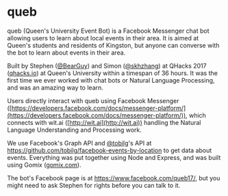 
# queb

queb (Queen's University Event Bot) is a Facebook Messenger chat bot allowing users to learn about local events in their area. It is aimed at Queen's students and residents of Kingston, but anyone can converse with the bot to learn about events in their area.

Built by Stephen ([@BearGuy](http://github.com/bearguy)) and Simon ([@skhzhang](http://github.com/skhzhang)) at QHacks 2017 ([qhacks.io](qhacks.io)) at Queen's University within a timespan of 36 hours. It was the first time we ever worked with chat bots or Natural Language Processing, and was an amazing way to learn.

Users directly interact with queb using Facebook Messenger ([https://developers.facebook.com/docs/messenger-platform/](https://developers.facebook.com/docs/messenger-platform/)), which connects with wit.ai ([http://wit.ai](http://wit.ai)) handling the Natural Language Understanding and Processing work.

We use Facebook's Graph API and [@tobilg](http://github.com/tobilg)'s API at https://github.com/tobilg/facebook-events-by-location to get data about events. Everything was put together using Node and Express, and was built using Gomix ([gomix.com](gomix.com)).

The bot's Facebook page is at https://www.facebook.com/queb17/, but you might need to ask Stephen for rights before you can talk to it.
